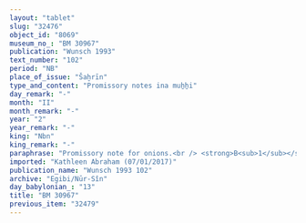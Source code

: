 ```yaml
---
layout: "tablet"
slug: "32476"
object_id: "8069"
museum_no_: "BM 30967"
publication: "Wunsch 1993"
text_number: "102"
period: "NB"
place_of_issue: "Šaḫrīn"
type_and_content: "Promissory notes ina muẖẖi"
day_remark: "-"
month: "II"
month_remark: "-"
year: "2"
year_remark: "-"
king: "Nbn"
king_remark: "-"
paraphrase: "Promissory note for onions.<br /> <strong>B<sub>1</sub></strong>, <strong>B<sub>2</sub></strong> and <strong>B<sub>3</sub></strong> owe 1500 strings (<em>gidlu</em>) of onions to <strong>A<sub>1</sub></strong> and <strong>A<sub>2</sub></strong>, to be delivered in Ayyār (II) at the Borsippa canal. The three debtors assume warranty for each other. The document stipulates that 750 strings (<em>gidlu</em>) of onions (out of the 1500 strings (<em>gidlu</em>)) should be delivered by <strong>B<sub>1</sub></strong>. Names of 2 witnesses and the scribe: Bazūzu/&Scaron;ama&scaron;-iddin.<br /> <br /> <strong>A<sub>1</sub></strong> = Madān-&scaron;umu-iddin/Zēria//Nabāya; <strong>A<sub>2</sub></strong> = Nab&ucirc;-u&scaron;allim/Īnia; <strong>B<sub>1</sub></strong> = Bēl-iqī&scaron;a/Nab&ucirc;-malik;<br /> <strong>B<sub>2</sub></strong> = Balāṭu/Nab&ucirc;-bān-ahi; <strong>B<sub>3</sub></strong> = Ha&scaron;dāya/Ahu-ittab&scaron;i"
imported: "Kathleen Abraham (07/01/2017)"
publication_name: "Wunsch 1993 102"
archive: "Egibi/Nūr-Sîn"
day_babylonian_: "13"
title: "BM 30967"
previous_item: "32479"
---
```

